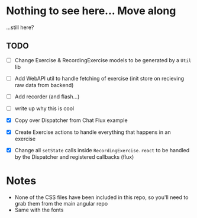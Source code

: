 # Nothing to see here... Move along

...still here?

## TODO

- [ ] Change Exercise & RecordingExercise models to be generated by a `Util` lib
- [ ] Add WebAPI util to handle fetching of exercise (init store on recieving raw data from backend)
- [ ] Add recorder (and flash...)
- [ ] write up why this is cool
- [x] Copy over Dispatcher from Chat Flux example
- [x] Create Exercise actions to handle everything that happens in an exercise
- [x] Change all `setState` calls inside `RecordingExercise.react` to be handled by the Dispatcher and registered callbacks (flux)


# Notes

- None of the CSS files have been included in this repo, so you'll need to grab them from the main angular repo
- Same with the fonts